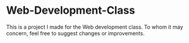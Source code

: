 # Web-Development-Class
This is a project I made for the Web development class. To whom it may concern, feel free to suggest changes or improvements.
